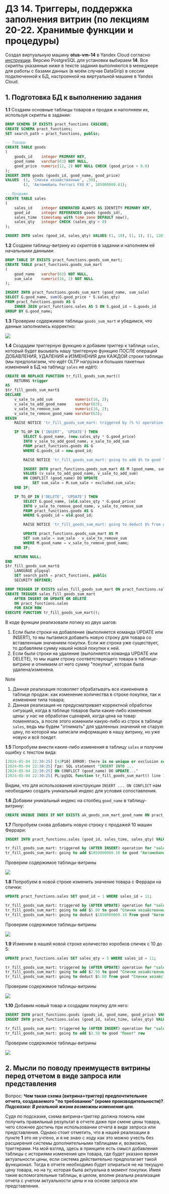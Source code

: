 # ДЗ 14. Триггеры, поддержка заполнения витрин (по лекциям 20-22. Хранимые функции и процедуры)

Создал виртуальную машину **otus-vm-14** в Yandex Cloud согласно [инструкции](../00.Common/01.YC_start.md). Версию PostgreSQL для установки выбираем **14**. Все скрипты указанные ниже в тексте задания выполняются в менеджере для работы с базами данных (в моём случае DataGrip) в сессии подключенной к БД, настроенной на виртуальной машине в Yandex Cloud.

## 1. Подготовка БД к выполнению задания

**1.1** Создаем основные таблицы товаров и продаж и наполняем их, используя скрипты в задании:

```sql
DROP SCHEMA IF EXISTS pract_functions CASCADE;
CREATE SCHEMA pract_functions;
SET search_path = pract_functions, public;

-- Товары
CREATE TABLE goods
(
    goods_id    integer PRIMARY KEY,
    good_name   varchar(63) NOT NULL,
    good_price  numeric(12, 2) NOT NULL CHECK (good_price > 0.0)
);
INSERT INTO goods (goods_id, good_name, good_price)
VALUES  (1, 'Спички хозайственные', .50),
        (2, 'Автомобиль Ferrari FXX K', 185000000.01);

-- Продажи
CREATE TABLE sales
(
    sales_id    integer GENERATED ALWAYS AS IDENTITY PRIMARY KEY,
    good_id     integer REFERENCES goods (goods_id),
    sales_time  timestamp with time zone DEFAULT now(),
    sales_qty   integer CHECK (sales_qty > 0)
);

INSERT INTO sales (good_id, sales_qty) VALUES (1, 10), (1, 1), (1, 120), (2, 1);
```

**1.2** Создаем таблицу-витрину из скриптов в задании и наполняем её начальными данными:

```sql
DROP TABLE IF EXISTS pract_functions.goods_sum_mart;
CREATE TABLE pract_functions.goods_sum_mart
(
    good_name   varchar(63) NOT NULL,
    sum_sale    numeric(16, 2) NOT NULL
);

INSERT INTO pract_functions.goods_sum_mart (good_name, sum_sale)
SELECT G.good_name, sum(G.good_price * S.sales_qty)
FROM pract_functions.goods AS G
    INNER JOIN pract_functions.sales AS S ON S.good_id = G.goods_id
GROUP BY G.good_name;
```

**1.3** Проверим содержимое таблицы `goods_sum_mart` и убедимся, что данные заполнились корректно:

<img src="images/1.Initial.png" />

**1.4** Создадим триггерную функцию и добавим триггер к таблице `sales`, который будет вызывать нашу триггерную функцию ПОСЛЕ операций ДОБАВЛЕНИЯ, УДАЛЕНИЯ и ИЗМЕНЕНИЯ для КАЖДОЙ строки таблицы (мы предполагаем, что идёт OLTP нагрузка и больших пакетных изменений в БД на таблицу `sales` не идёт):

```sql
CREATE OR REPLACE FUNCTION tr_fill_goods_sum_mart()
    RETURNS trigger
AS
$tr_fill_goods_sum_mart$
DECLARE
    v_sale_to_add_sum          numeric(16, 2);
    v_sale_to_add_good_name    varchar(63);
    v_sale_to_remove_sum       numeric(16, 2);
    v_sale_to_remove_good_name varchar(63);
BEGIN
    RAISE NOTICE 'tr_fill_goods_sum_mart: triggered by (% %) operation for "%" table at % level', TG_WHEN, TG_OP, TG_TABLE_NAME, TG_LEVEL;

    IF TG_OP IN ('INSERT', 'UPDATE') THEN
        SELECT G.good_name, (new.sales_qty * G.good_price)
        INTO v_sale_to_add_good_name, v_sale_to_add_sum
        FROM pract_functions.goods AS G
        WHERE G.goods_id = new.good_id;

        RAISE NOTICE 'tr_fill_goods_sum_mart: going to add $% to good "%" row', v_sale_to_add_sum, v_sale_to_add_good_name;

        INSERT INTO pract_functions.goods_sum_mart AS M (good_name, sum_sale)
        VALUES (v_sale_to_add_good_name, v_sale_to_add_sum)
        ON CONFLICT (good_name) DO UPDATE
            SET sum_sale = M.sum_sale + excluded.sum_sale;
    END IF;

    IF TG_OP IN ('DELETE', 'UPDATE') THEN
        SELECT G.good_name, (old.sales_qty * G.good_price)
        INTO v_sale_to_remove_good_name, v_sale_to_remove_sum
        FROM pract_functions.goods AS G
        WHERE G.goods_id = old.good_id;

        RAISE NOTICE 'tr_fill_goods_sum_mart: going to deduct $% from good "%" row', v_sale_to_remove_sum, v_sale_to_remove_good_name;

        UPDATE pract_functions.goods_sum_mart AS M
        SET sum_sale = sum_sale - v_sale_to_remove_sum
        WHERE M.good_name = v_sale_to_remove_good_name;
    END IF;

    RETURN NULL;
END
$tr_fill_goods_sum_mart$
    LANGUAGE plpgsql
    SET search_path = pract_functions, public
    SECURITY DEFINER;

DROP TRIGGER IF EXISTS sales_fill_goods_sum_mart ON pract_functions.sales;
CREATE TRIGGER sales_fill_goods_sum_mart
    AFTER INSERT OR UPDATE OR DELETE
    ON pract_functions.sales
    FOR EACH ROW
EXECUTE FUNCTION tr_fill_goods_sum_mart();
```

В коде функции реализовали логику из двух шагов:

1. Если были строки на добавление (выполняется команда UPDATE или INSERT), то мы пытаемся добавить новую строку для товара со вставленным значением покупки. Если же строка уже существует, то добавляем сумму нашей новой покупки к ней.
2. Если были строки на удаление (выполняется команда UPDATE или DELETE), то мы ищем строку соответствующего товара в таблице-витрине и отнимаем от него сумму "покупки", которая была удалена/изменена.

> [!NOTE]
>
> 1. Данная реализация позволяет обрабатывать все изменения в таблице продаж: как изменение количества в строке покупки, так и изменение типа товара;
> 2. Данная реализация не предусматривает корректной обработки ситуаций, когда в таблице товаров были какие-либо изменения цены: у нас не обработан сценарий, когда цена на товар поменялась, а после этого изменили какую-либо из строк в таблице `sales`, ведь мы будем "отнимать" для удаленных значений не старую цену, по которой мы записали информацию в нашу витрину, но уже новую и всё поедет.

**1.5** Попробуем внести какие-либо изменения в таблицу `sales` и получим ошибку с текстом вида:

```sql
[2024-05-04 22:30:25] [42P10] ERROR: there is no unique or exclusion constraint matching the ON CONFLICT specification
[2024-05-04 22:30:25] Где: SQL statement "INSERT INTO ...
[2024-05-04 22:30:25] ON CONFLICT (good_name) DO UPDATE..."
[2024-05-04 22:30:25] PL/pgSQL function tr_fill_goods_sum_mart() line 18 at SQL statement
```

Видим, что для использования конструкции `INSERT ... ON CONFLICT` нам необходимо создать уникальный индекс для условия сопоставления.

**1.6** Добавим уникальный индекс на столбец `good_name` в таблицу-витрину:

```sql
CREATE UNIQUE INDEX IF NOT EXISTS ak_goods_sum_mart_good_name ON pract_functions.goods_sum_mart (good_name);
```

**1.7** Попробуем снова добавить новую строку с продажей 10 машин Феррари:

```sql
INSERT INTO pract_functions.sales (good_id, sales_time, sales_qty) VALUES (2, '2024-05-05 00:57:41.566000 +00:00', 10);

tr_fill_goods_sum_mart: triggered by (AFTER INSERT) operation for "sales" table at ROW level
tr_fill_goods_sum_mart: going to add $1850000000.10 to good "Автомобиль Ferrari FXX K" row
```

Проверим содержимое таблицы-витрины

<img src="images/2.After_10_Ferrari.png" />

**1.8** Попробуем в новой строке изменить значение товара с Феррари на спички:

```sql
UPDATE pract_functions.sales SET good_id = 1 WHERE sales_id = 11;

tr_fill_goods_sum_mart: triggered by (AFTER UPDATE) operation for "sales" table at ROW level
tr_fill_goods_sum_mart: going to add $5.00 to good "Спички хозайственные" row
tr_fill_goods_sum_mart: going to deduct $1850000000.10 from good "Автомобиль Ferrari FXX K" row
```

Проверим содержимое таблицы-витрины

<img src="images/3.Ferrari_to_match.png" />

**1.9** Изменим в нашей новой строке количество коробков спичек с 10 до 5:

```sql
UPDATE pract_functions.sales SET sales_qty = 5 WHERE sales_id = 11;

tr_fill_goods_sum_mart: triggered by (AFTER UPDATE) operation for "sales" table at ROW level
tr_fill_goods_sum_mart: going to add $2.50 to good "Спички хозайственные" row
tr_fill_goods_sum_mart: going to deduct $5.00 from good "Спички хозайственные" row
```

Проверим содержимое таблицы-витрины

<img src="images/4.10_to_5.png" />

**1.10** Добавим новый товар и создадим покупку для него:

```sql
INSERT INTO pract_functions.goods (goods_id, good_name, good_price) VALUES (3, 'Пакет', 3.50);
INSERT INTO pract_functions.sales (good_id, sales_time, sales_qty) VALUES (3, '2024-05-05 01:05:08.723000 +00:00', 1);

tr_fill_goods_sum_mart: triggered by (AFTER INSERT) operation for "sales" table at ROW level
tr_fill_goods_sum_mart: going to add $3.50 to good "Пакет" row
```

Проверим содержимое таблицы-витрины

<img src="images/5.Bag.png" />

## 2. Мысли по поводу преимуществ витрины перед отчетом в виде запроса или представления

Вопрос: **Чем такая схема (витрина+триггер) предпочтительнее отчета, создаваемого "по требованию" (кроме производительности)?
*Подсказка: В реальной жизни возможны изменения цен.***

Судя по подсказке, схема витрина+триггер должна помочь нам получить правильный результат в отчете даже при смене цены товара, чего сложнее достичь при использовании отчета в виде запроса или представления. Однако стоит отметить, что в нашей реализации в пункте **1** это не учтено, и я не знаю с ходу как это можно учесть без расширения системы дополнительными таблицами и, возможно, триггерами. На мой взгляд, здесь в принципе есть смысл добавления таблицы с историями изменения цен товара, где будет указано время актуальности цены, если система действительно предполагает такой функционал. Тогда в отчете необходимо будет опираться не на текущую цену товара, но на ту, которая была актуальна в момент покупки. Имея такие вспомогательные таблицы, в целом, вполне реальна реализация отчета с учетом актуальности цены и на основе запроса или представления.